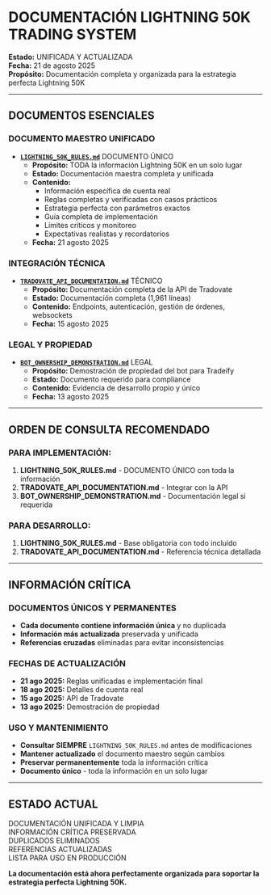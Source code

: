 # DOCUMENTACIÓN LIGHTNING 50K TRADING SYSTEM

**Estado:** UNIFICADA Y ACTUALIZADA  
**Fecha:** 21 de agosto 2025  
**Propósito:** Documentación completa y organizada para la estrategia perfecta Lightning 50K

---

## DOCUMENTOS ESENCIALES

### DOCUMENTO MAESTRO UNIFICADO
- **[`LIGHTNING_50K_RULES.md`](LIGHTNING_50K_RULES.md)** DOCUMENTO ÚNICO
  - **Propósito:** TODA la información Lightning 50K en un solo lugar
  - **Estado:** Documentación maestra completa y unificada
  - **Contenido:** 
    - Información específica de cuenta real
    - Reglas completas y verificadas con casos prácticos
    - Estrategia perfecta con parámetros exactos
    - Guía completa de implementación
    - Límites críticos y monitoreo
    - Expectativas realistas y recordatorios
  - **Fecha:** 21 agosto 2025

### INTEGRACIÓN TÉCNICA
- **[`TRADOVATE_API_DOCUMENTATION.md`](TRADOVATE_API_DOCUMENTATION.md)** TÉCNICO
  - **Propósito:** Documentación completa de la API de Tradovate
  - **Estado:** Documentación completa (1,961 líneas)
  - **Contenido:** Endpoints, autenticación, gestión de órdenes, websockets
  - **Fecha:** 15 agosto 2025

### LEGAL Y PROPIEDAD
- **[`BOT_OWNERSHIP_DEMONSTRATION.md`](BOT_OWNERSHIP_DEMONSTRATION.md)** LEGAL
  - **Propósito:** Demostración de propiedad del bot para Tradeify
  - **Estado:** Documento requerido para compliance
  - **Contenido:** Evidencia de desarrollo propio y único
  - **Fecha:** 13 agosto 2025

---

## ORDEN DE CONSULTA RECOMENDADO

### PARA IMPLEMENTACIÓN:
1. **LIGHTNING_50K_RULES.md** - DOCUMENTO ÚNICO con toda la información
2. **TRADOVATE_API_DOCUMENTATION.md** - Integrar con la API
3. **BOT_OWNERSHIP_DEMONSTRATION.md** - Documentación legal si requerida

### PARA DESARROLLO:
1. **LIGHTNING_50K_RULES.md** - Base obligatoria con todo incluido
2. **TRADOVATE_API_DOCUMENTATION.md** - Referencia técnica detallada

---

## INFORMACIÓN CRÍTICA

### DOCUMENTOS ÚNICOS Y PERMANENTES
- **Cada documento contiene información única** y no duplicada
- **Información más actualizada** preservada y unificada
- **Referencias cruzadas** eliminadas para evitar inconsistencias

### FECHAS DE ACTUALIZACIÓN
- **21 ago 2025:** Reglas unificadas e implementación final
- **18 ago 2025:** Detalles de cuenta real
- **15 ago 2025:** API de Tradovate
- **13 ago 2025:** Demostración de propiedad

### USO Y MANTENIMIENTO
- **Consultar SIEMPRE** `LIGHTNING_50K_RULES.md` antes de modificaciones
- **Mantener actualizado** el documento maestro según cambios
- **Preservar permanentemente** toda la información crítica
- **Documento único** - toda la información en un solo lugar

---

## ESTADO ACTUAL

DOCUMENTACIÓN UNIFICADA Y LIMPIA  
INFORMACIÓN CRÍTICA PRESERVADA  
DUPLICADOS ELIMINADOS  
REFERENCIAS ACTUALIZADAS  
LISTA PARA USO EN PRODUCCIÓN

**La documentación está ahora perfectamente organizada para soportar la estrategia perfecta Lightning 50K.**
